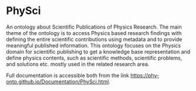 # PhySci
An ontology about Scientific Publications of Physics Research. The main theme of the ontology is to access Physics based research findings with defining the entire scientific contributions using metadata and to provide meaningful published information. This ontology focuses on the Physics domain for scientific publishing to get a knowledge base representation and define physics contents, such as scientific methods, scientific problems, and solutions etc. mostly used in the related research area.

Full documentation is accessible both from the link https://phy-onto.github.io/Documentation/PhySci.html.
